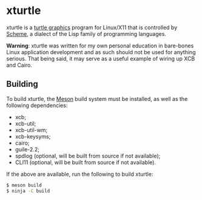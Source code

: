 # xturtle

xturtle is a [turtle graphics](https://en.wikipedia.org/wiki/Turtle_graphics)
program for Linux/X11 that is controlled by
[Scheme](https://en.wikipedia.org/wiki/Scheme_(programming_language)), a
dialect of the Lisp family of programming languages.

**Warning**: xturtle was written for my own personal education in bare-bones
Linux application development and as such should not be used for anything
serious. That being said, it may serve as a useful example of wiring up XCB and
Cairo.

## Building

To build xturtle, the [Meson](https://mesonbuild.com/) build system must be
installed, as well as the following dependencies:

- xcb;
- xcb-util;
- xcb-util-wm;
- xcb-keysyms;
- cairo;
- guile-2.2;
- spdlog (optional, will be built from source if not available);
- CLI11 (optional, will be built from source if not available).

If the above are available, run the following to build xturtle:
```sh
$ meson build
$ ninja -C build
```
